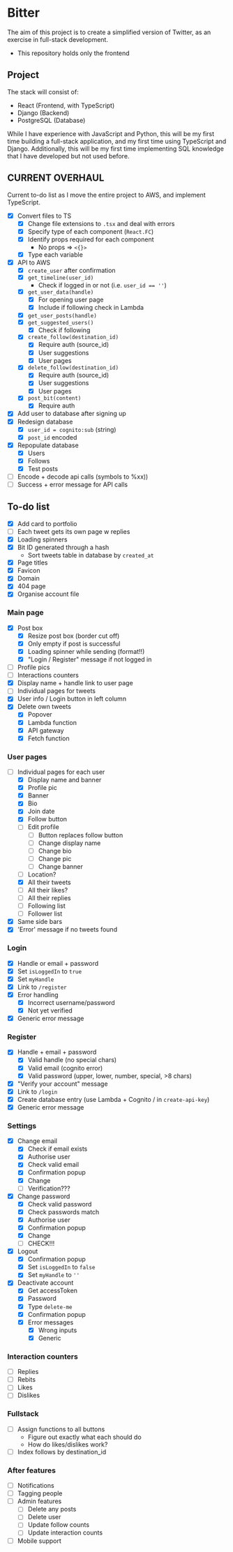# Bitter

The aim of this project is to create a simplified version of Twitter, as an exercise in full-stack development.

- This repository holds only the frontend

## Project

The stack will consist of:

- React (Frontend, with TypeScript)
- Django (Backend)
- PostgreSQL (Database)

While I have experience with JavaScript and Python, this will be my first time building a full-stack application, and my first time using TypeScript and Django. Additionally, this will be my first time implementing SQL knowledge that I have developed but not used before.

## CURRENT OVERHAUL

Current to-do list as I move the entire project to AWS, and implement TypeScript.

- [x] Convert files to TS
  - [x] Change file extensions to `.tsx` and deal with errors
  - [x] Specify type of each component (`React.FC`)
  - [x] Identify props required for each component
    - No props => `<{}>`
  - [x] Type each variable
- [x] API to AWS
  - [x] `create_user` after confirmation
  - [x] `get_timeline(user_id)`
    - Check if logged in or not (i.e. `user_id == ''`)
  - [x] `get_user_data(handle)`
    - [x] For opening user page
    - [x] Include if following check in Lambda
  - [x] `get_user_posts(handle)`
  - [x] `get_suggested_users()`
    - [x] Check if following
  - [x] `create_follow(destination_id)`
    - [x] Require auth (source_id)
    - [x] User suggestions
    - [x] User pages
  - [x] `delete_follow(destination_id)`
    - [x] Require auth (source_id)
    - [x] User suggestions
    - [x] User pages
  - [x] `post_bit(content)`
    - [x] Require auth
- [x] Add user to database after signing up
- [x] Redesign database
  - [x] `user_id = cognito:sub` (string)
  - [x] `post_id` encoded
- [x] Repopulate database
  - [x] Users
  - [x] Follows
  - [x] Test posts
- [ ] Encode + decode api calls (symbols to %xx))
- [ ] Success + error message for API calls

## To-do list

- [x] Add card to portfolio
- [ ] Each tweet gets its own page w replies
- [x] Loading spinners
- [x] Bit ID generated through a hash
  - Sort tweets table in database by `created_at`
- [x] Page titles
- [x] Favicon
- [x] Domain
- [x] 404 page
- [x] Organise account file

### Main page

- [x] Post box
  - [x] Resize post box (border cut off)
  - [x] Only empty if post is successful
  - [x] Loading spinner while sending (format!!)
  - [x] "Login / Register" message if not logged in
- [ ] Profile pics
- [ ] Interactions counters
- [x] Display name + handle link to user page
- [ ] Individual pages for tweets
- [x] User info / Login button in left column
- [x] Delete own tweets
  - [x] Popover
  - [x] Lambda function
  - [x] API gateway
  - [x] Fetch function

### User pages

- [ ] Individual pages for each user
  - [x] Display name and banner
  - [x] Profile pic
  - [x] Banner
  - [x] Bio
  - [x] Join date
  - [x] Follow button
  - [ ] Edit profile
    - [ ] Button replaces follow button
    - [ ] Change display name
    - [ ] Change bio
    - [ ] Change pic
    - [ ] Change banner
  - [ ] Location?
  - [x] All their tweets
  - [ ] All their likes?
  - [ ] All their replies
  - [ ] Following list
  - [ ] Follower list
- [x] Same side bars
- [x] 'Error' message if no tweets found

### Login

- [x] Handle or email + password
- [x] Set `isLoggedIn` to `true`
- [x] Set `myHandle`
- [x] Link to `/register`
- [x] Error handling
  - [x] Incorrect username/password
  - [x] Not yet verified
- [x] Generic error message

### Register

- [x] Handle + email + password
  - [x] Valid handle (no special chars)
  - [x] Valid email (cognito error)
  - [x] Valid password (upper, lower, number, special, >8 chars)
- [x] "Verify your account" message
- [x] Link to `/login`
- [x] Create database entry (use Lambda + Cognito / in `create-api-key`)
- [x] Generic error message

### Settings

- [x] Change email
  - [x] Check if email exists
  - [x] Authorise user
  - [x] Check valid email
  - [x] Confirmation popup
  - [x] Change
  - [ ] Verification???
- [x] Change password
  - [x] Check valid password
  - [x] Check passwords match
  - [x] Authorise user
  - [x] Confirmation popup
  - [x] Change
  - [ ] CHECK!!!
- [x] Logout
  - [x] Confirmation popup
  - [x] Set `isLoggedIn` to `false`
  - [x] Set `myHandle` to `''`
- [x] Deactivate account
  - [x] Get accessToken
  - [x] Password
  - [x] Type `delete-me`
  - [x] Confirmation popup
  - [x] Error messages
    - [x] Wrong inputs
    - [x] Generic

### Interaction counters

- [ ] Replies
- [ ] Rebits
- [ ] Likes
- [ ] Dislikes

### Fullstack

- [ ] Assign functions to all buttons
  - Figure out exactly what each should do
  - How do likes/dislikes work?
- [ ] Index follows by destination_id

### After features

- [ ] Notifications
- [ ] Tagging people
- [ ] Admin features
  - [ ] Delete any posts
  - [ ] Delete user
  - [ ] Update follow counts
  - [ ] Update interaction counts
- [ ] Mobile support
